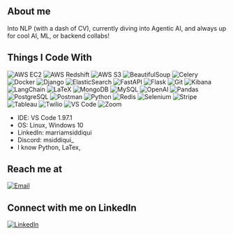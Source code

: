 ## About me
Into NLP (with a dash of CV), currently diving into Agentic AI, and always up for cool AI, ML, or backend collabs!
## Things I Code With

![AWS EC2](https://img.shields.io/badge/-AWS_EC2-FF9900?style=flat&logo=amazon-aws&logoColor=white)
![AWS Redshift](https://img.shields.io/badge/-AWS_Redshift-8C4FFF?style=flat&logo=amazon-redshift&logoColor=white)
![AWS S3](https://img.shields.io/badge/-AWS_S3-569A31?style=flat&logo=amazon-s3&logoColor=white)
![BeautifulSoup](https://img.shields.io/badge/-BeautifulSoup-181717?style=flat&logo=python&logoColor=white)
![Celery](https://img.shields.io/badge/-Celery-37814A?style=flat&logo=celery&logoColor=white)
![Docker](https://img.shields.io/badge/-Docker-2496ED?style=flat&logo=docker&logoColor=white)
![Django](https://img.shields.io/badge/-Django-092E20?style=flat&logo=django&logoColor=white)
![ElasticSearch](https://img.shields.io/badge/-Elastic_Search-005571?style=flat&logo=elasticsearch&logoColor=white)
![FastAPI](https://img.shields.io/badge/-FastAPI-009688?style=flat&logo=fastapi&logoColor=white)
![Flask](https://img.shields.io/badge/-Flask-000000?style=flat&logo=flask&logoColor=white)
![Git](https://img.shields.io/badge/-Git-F05032?style=flat&logo=git&logoColor=white)
![Kibana](https://img.shields.io/badge/-Kibana-F04E98?style=flat&logo=kibana&logoColor=white)
![LangChain](https://img.shields.io/badge/-LangChain-FFC300?style=flat&logo=langchain&logoColor=black)
![LaTeX](https://img.shields.io/badge/-LaTeX-008080?style=flat&logo=latex&logoColor=white)
![MongoDB](https://img.shields.io/badge/-MongoDB-47A248?style=flat&logo=mongodb&logoColor=white)
![MySQL](https://img.shields.io/badge/-MySQL-4479A1?style=flat&logo=mysql&logoColor=white)
![OpenAI](https://img.shields.io/badge/-OpenAI-412991?style=flat&logo=openai&logoColor=white)
![Pandas](https://img.shields.io/badge/-Pandas-150458?style=flat&logo=pandas&logoColor=white)
![PostgreSQL](https://img.shields.io/badge/-PostgreSQL-336791?style=flat&logo=postgresql&logoColor=white)
![Postman](https://img.shields.io/badge/-Postman-FF6C37?style=flat&logo=postman&logoColor=white)
![Python](https://img.shields.io/badge/-Python-3776AB?style=flat&logo=python&logoColor=white)
![Redis](https://img.shields.io/badge/-Redis-DC382D?style=flat&logo=redis&logoColor=white)
![Selenium](https://img.shields.io/badge/-Selenium-43B02A?style=flat&logo=selenium&logoColor=white)
![Stripe](https://img.shields.io/badge/-Stripe-008CDD?style=flat&logo=stripe&logoColor=white)
![Tableau](https://img.shields.io/badge/-Tableau-E97627?style=flat&logo=tableau&logoColor=white)
![Twilio](https://img.shields.io/badge/-Twilio-F22F46?style=flat&logo=twilio&logoColor=white)
![VS Code](https://img.shields.io/badge/-VS_Code-007ACC?style=flat&logo=visual-studio-code&logoColor=white)
![Zoom](https://img.shields.io/badge/-Zoom-2D8CFF?style=flat&logo=zoom&logoColor=white)
- IDE: VS Code 1.97.1
- OS: Linux, Windows 10
- LinkedIn: marriamsiddiqui
- Discord: msiddiqui_
- I know Python, LaTex, 
## Reach me at
[![Email](https://img.shields.io/badge/-Email-D14836?style=for-the-badge&logo=gmail&logoColor=white)](mailto:marriam.siddiqui@gmail.com)

## Connect with me on LinkedIn

[![LinkedIn](https://img.shields.io/badge/-LinkedIn-0077B5?style=for-the-badge&logo=linkedin&logoColor=white)](https://www.linkedin.com/in/YOUR-LINKEDIN-USERNAME/)

<!---
msiddiqui-cplus/msiddiqui-cplus is a ✨ special ✨ repository because its `README.md` (this file) appears on your GitHub profile.
You can click the Preview link to take a look at your changes.
--->
